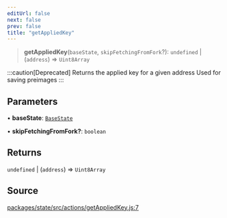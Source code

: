 ```yaml
---
editUrl: false
next: false
prev: false
title: "getAppliedKey"
---
```


> **getAppliedKey**(`baseState`, `skipFetchingFromFork`?): `undefined` \| (`address`) => `Uint8Array`

:::caution[Deprecated]
Returns the applied key for a given address
Used for saving preimages
:::

## Parameters

• **baseState**: [`BaseState`](/reference/tevm/state/type-aliases/basestate/)

• **skipFetchingFromFork?**: `boolean`

## Returns

`undefined` \| (`address`) => `Uint8Array`

## Source

[packages/state/src/actions/getAppliedKey.js:7](https://github.com/evmts/tevm-monorepo/blob/main/packages/state/src/actions/getAppliedKey.js#L7)
